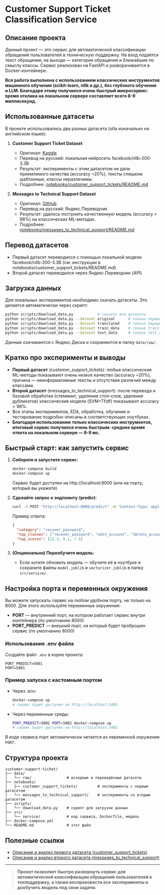 # Customer Support Ticket Classification Service

## Описание проекта

Данный проект — это сервис для автоматической классификации обращений пользователей в техническую поддержку. На вход подаётся текст обращения, на выходе — категория обращения и ближайшие по смыслу классы. Сервис реализован на FastAPI и разворачивается в Docker-контейнере.

**Вся работа выполнена с использованием классических инструментов машинного обучения (scikit-learn, nltk и др.), без глубокого обучения и LLM. Благодаря этому получился очень быстрый микросервис: время отклика на локальном сервере составляет всего 8-9 миллисекунд.**

## Использованные датасеты

В проекте использовались два разных датасета (оба изначально на английском языке):

1. **Customer Support Ticket Dataset**  
   - Оригинал: [Kaggle](https://www.kaggle.com/datasets/suraj520/customer-support-ticket-dataset/data)
   - Перевод на русский: локальная нейросеть facebook/nllb-200-3.3B
   - Результат: эксперименты с этим датасетом не дали приемлемого качества (accuracy ~20%), тексты слишком шаблонные, классы неразличимы.
   - Подробнее: [notebooks/customer_support_tickets/README.md](notebooks/customer_support_tickets/README.md)

2. **Messages to Technical Support Dataset**  
   - Оригинал: [GitHub](https://github.com/BlackTeaCFG/messages-to-technical-support)
   - Перевод на русский: Яндекс.Переводчик
   - Результат: удалось построить качественную модель (accuracy > 98%) на классических ML-методах.
   - Подробнее: [notebooks/messages_to_technical_support/README.md](notebooks/messages_to_technical_support/README.md)

## Перевод датасетов
- Первый датасет переводился с помощью локальной модели facebook/nllb-200-3.3B (см. инструкции в notebooks/customer_support_tickets/README.md)
- Второй датасет переводился через Яндекс.Переводчик (API)

## Загрузка данных
Для локальных экспериментов необходимо скачать датасеты. Это делается автоматически через скрипт:

```bash
python scripts/download_data.py           # скачать все датасеты
python scripts/download_data.py --dataset original      # только первый (customer_support_tickets, оригинал)
python scripts/download_data.py --dataset translated    # только первый (customer_support_tickets, перевод)
python scripts/download_data.py --dataset train_data    # только train_data.csv (messages_to_technical_support)
python scripts/download_data.py --dataset test_data     # только test_data.csv (messages_to_technical_support)
```

Данные скачиваются с Яндекс.Диска и сохраняются в папку `data/raw/`.

## Кратко про эксперименты и выводы
- **Первый датасет** (customer_support_tickets): любые классические ML-методы показывают очень низкое качество (accuracy ~20%), причина — неинформативные тексты и отсутствие различий между классами.
- **Второй датасет** (messages_to_technical_support): после перевода и базовой обработки (стемминг, удаление стоп-слов, удаление дубликатов) классические модели (SVM+Tfidf) показывают accuracy > 98%.
- Все этапы экспериментов, EDA, обработка, обучение и тестирование подробно описаны в соответствующих ноутбуках.
- **Благодаря использованию только классических инструментов, итоговый сервис получился очень быстрым: среднее время ответа на локальном сервере — 8-9 мс.**

## Быстрый старт: как запустить сервис

1. **Соберите и запустите сервис:**
   ```bash
   docker-compose build
   docker-compose up
   ```
   Сервис будет доступен на http://localhost:8000 (или на порту, который вы укажете)

2. **Сделайте запрос к эндпоинту /predict:**
   ```bash
   curl -X POST "http://localhost:8000/predict" -H "Content-Type: application/json" -d '{"text": "как восстановить пароль от аккаунта?"}'
   ```
   Пример ответа:
   ```json
   {
     "category": "recover_password",
     "top_classes": ["recover_password", "edit_account", "delete_account"],
     "top_scores": [12.3, 8.1, 7.5]
   }
   ```

3. **(Опционально) Переобучите модель:**
   - Если хотите обновить модель — обучите её в ноутбуке и сохраните файлы `model.joblib` и `vectorizer.joblib` в папку `src/service/`.

## Настройка порта и переменных окружения

Вы можете запускать сервис на любом удобном порту, не только на 8000. Для этого используйте переменные окружения:

- **PORT** — внутренний порт, на котором работает сервис внутри контейнера (по умолчанию 8000)
- **PORT_PREDICT** — внешний порт, на который будет проброшен сервис (по умолчанию 8000)

### Использование .env файла
Создайте файл `.env` в корне проекта:
```
PORT_PREDICT=5001
PORT=5001
```

### Пример запуска с кастомным портом

- Через .env:
  ```bash
  docker-compose up
  # сервис будет доступен на http://localhost:5001
  ```
- Через переменные среды:
  ```bash
  PORT_PREDICT=5002 PORT=5002 docker-compose up
  # сервис будет доступен на http://localhost:5002
  ```

В коде сервиса порт автоматически читается из переменной окружения `PORT`.

## Структура проекта
```
customer-support-ticket/
├── data/
│   └── raw/                # исходные и переведённые датасеты
├── notebooks/
│   ├── customer_support_tickets/         # эксперименты с первым датасетом
│   └── messages_to_technical_support/    # эксперименты со вторым датасетом
├── scripts/
│   └── download_data.py    # скрипт для загрузки данных
├── src/
│   └── service/            # код сервиса, Dockerfile, модель
├── docker-compose.yml
└── README.md               # этот файл
```

## Полезные ссылки
- [Описание и анализ первого датасета (customer_support_tickets)](notebooks/customer_support_tickets/README.md)
- [Описание и анализ второго датасета (messages_to_technical_support)](notebooks/messages_to_technical_support/README.md)

---

> **Проект позволяет быстро развернуть сервис для автоматической классификации обращений пользователей в техподдержку, а также воспроизвести все эксперименты и дообучить модель под свои задачи.**

